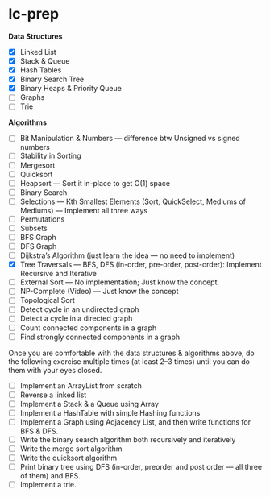 # lc-prep

**Data Structures**

-   [x] Linked List
-   [x] Stack & Queue
-   [x] Hash Tables
-   [x] Binary Search Tree
-   [x] Binary Heaps & Priority Queue
-   [ ] Graphs
-   [ ] Trie

**Algorithms**

-   [ ] Bit Manipulation & Numbers — difference btw Unsigned vs signed numbers
-   [ ] Stability in Sorting
-   [ ] Mergesort
-   [ ] Quicksort
-   [ ] Heapsort — Sort it in-place to get O(1) space
-   [ ] Binary Search
-   [ ] Selections — Kth Smallest Elements (Sort, QuickSelect, Mediums of Mediums) — Implement all three ways
-   [ ] Permutations
-   [ ] Subsets
-   [ ] BFS Graph
-   [ ] DFS Graph
-   [ ] Dijkstra’s Algorithm (just learn the idea — no need to implement)
-   [x] Tree Traversals — BFS, DFS (in-order, pre-order, post-order): Implement Recursive and Iterative
-   [ ] External Sort — No implementation; Just know the concept.
-   [ ] NP-Complete (Video) — Just know the concept
-   [ ] Topological Sort
-   [ ] Detect cycle in an undirected graph
-   [ ] Detect a cycle in a directed graph
-   [ ] Count connected components in a graph
-   [ ] Find strongly connected components in a graph

Once you are comfortable with the data structures & algorithms above, do the following exercise multiple times (at least 2–3 times) until you can do them with your eyes closed.

-   [ ] Implement an ArrayList from scratch
-   [ ] Reverse a linked list
-   [ ] Implement a Stack & a Queue using Array
-   [ ] Implement a HashTable with simple Hashing functions
-   [ ] Implement a Graph using Adjacency List, and then write functions for BFS & DFS.
-   [ ] Write the binary search algorithm both recursively and iteratively
-   [ ] Write the merge sort algorithm
-   [ ] Write the quicksort algorithm
-   [ ] Print binary tree using DFS (in-order, preorder and post order — all three of them) and BFS.
-   [ ] Implement a trie.
